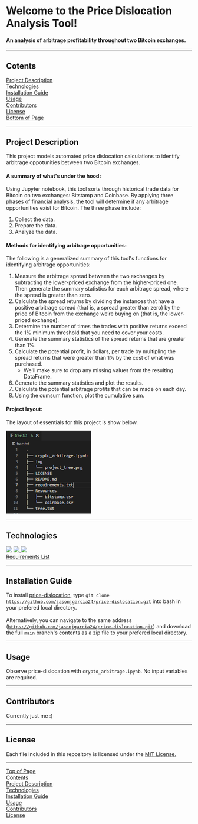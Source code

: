 # <a id="Top-of-Page">Welcome to the Price Dislocation Analysis Tool!</a>
#### An analysis of arbitrage profitability throughout two Bitcoin exchanges.
***
## <a id="Contents">Cotents</a>
[Project Description](#Project-Description)<br>
[Technologies](#Technologies)<br>
[Installation Guide](#Installation-Guide)<br>
[Usage](#Usage)<br>
[Contributors](#Contributors)<br>
[License](#License)<br>
[Bottom of Page](#Bottom-of-Page)<br>
***
## Project Description<a id="Project-Description">
This project models automated price dislocation calculations to identify arbitrage oppotunities between two Bitcoin exchanges.

#### A summary of what's under the hood:
Using Jupyter notebook, this tool sorts through historical trade data for Bitcoin on two exchanges: Bitstamp and Coinbase. By applying three phases of financial analysis, the tool will determine if any arbitrage opportunities exist for Bitcoin. The three phase include:
1. Collect the data.
2. Prepare the data.
3. Analyze the data.

#### Methods for identifying arbitrage opportunities:
The following is a generalized summary of this tool's functions for identifying arbitrage opportunities:
1. Measure the arbitrage spread between the two exchanges by subtracting the lower-priced exchange from the higher-priced one. Then generate the summary statistics for each arbitrage spread, where the spread is greater than zero.
2. Calculate the spread returns by dividing the instances that have a positive arbitrage spread (that is, a spread greater than zero) by the price of Bitcoin from the exchange we’re buying on (that is, the lower-priced exchange).
3. Determine the number of times the trades with positive returns exceed the 1% minimum threshold that you need to cover your costs.
4. Generate the summary statistics of the spread returns that are greater than 1%.
5. Calculate the potential profit, in dollars, per trade by multipling the spread returns that were greater than 1% by the cost of what was purchased.
    - We'll make sure to drop any missing values from the resulting DataFrame.
6. Generate the summary statistics and plot the results.
7. Calculate the potential arbitrage profits that can be made on each day.
8. Using the cumsum function, plot the cumulative sum.
    
#### Project layout:
The layout of essentials for this project is show below.
<p><a href="tree.txt"><img src="img/project_tree.png" title="price-dislocation project tree"></a></p>

***
## Technologies<a id="Technologies">
<a href="https://pandas.pydata.org/docs/" title="https://pandas.pydata.org/docs/"><img src="https://img.shields.io/badge/pandas-1.2.5-green"></a>
<a href="https://docs.python.org/release/3.7.10/" title="https://docs.python.org/release/3.7.10/"><img src="https://img.shields.io/badge/python-3.7.10%2B-green">
<a href="https://jupyter-notebook.readthedocs.io/en/stable/" title="https://jupyter-notebook.readthedocs.io/en/stable/"><img src="https://img.shields.io/badge/jupyter--notebook-6.4.0-red"></a><br>
<a href="requirements.txt" title="requirements.txt">Requirements List</a>
***
## Installation Guide<a id="Installation-Guide">
To install <a href="https://github.com/jasonjgarcia24/price-dislocation" title="github.com/jasonjgarcia24/price-dislocation">price-dislocation</a>, type <code>git clone https://github.com/jasonjgarcia24/price-dislocation.git</code> into bash in your prefered local directory.<br><br>
Alternatively, you can navigate to the same address (<code>https://github.com/jasonjgarcia24/price-dislocation.git</code>) and download the full <code>main</code> branch's contents as a zip file to your prefered local directory.<br>

***
## Usage<a id="Usage">
Observe price-dislocation with <code>crypto_arbitrage.ipynb</code>. No input variables are required.<br>

***
## Contributors<a id="Contributors">
Currently just me :)<br>
***
## License<a id="License">
Each file included in this repository is licensed under the <a href="https://github.com/jasonjgarcia24/price-dislocation/blob/main/LICENSE" title="github.com/jasonjgarcia24/price-dislocation/blob/main/LICENSE">MIT License.</a>
***
[Top of Page](#Top-of-Page)<br>
[Contents](#Contents)<br>
[Project Description](#Project-Description)<br>
[Technologies](#Technologies)<br>
[Installation Guide](#Installation-Guide)<br>
[Usage](#Usage)<br>
[Contributors](#Contributors)<br>
[License](#License)<br>
<a id="Bottom-of-Page"></a>
